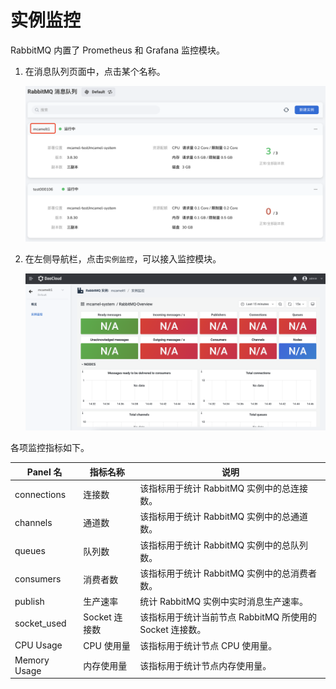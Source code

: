 # 实例监控

RabbitMQ 内置了 Prometheus 和 Grafana 监控模块。

1. 在消息队列页面中，点击某个名称。

    ![点击某个名称](../images/view01.png)

2. 在左侧导航栏，点击`实例监控`，可以接入监控模块。

    ![实例监控](../images/insight.png)

各项监控指标如下。

| Panel 名      | 指标名称      | 说明                                |
| ------------ | --------- | --------------------------------- |
| connections  | 连接数       | 该指标用于统计 RabbitMQ 实例中的总连接数。          |
| channels     | 通道数       | 该指标用于统计 RabbitMQ 实例中的总通道数。          |
| queues       | 队列数       | 该指标用于统计 RabbitMQ 实例中的总队列数。          |
| consumers    | 消费者数      | 该指标用于统计 RabbitMQ 实例中的总消费者数。         |
| publish      | 生产速率      | 统计 RabbitMQ 实例中实时消息生产速率。            |
| socket_used | Socket 连接数 | 该指标用于统计当前节点 RabbitMQ 所使用的 Socket 连接数。 |
| CPU Usage    | CPU 使用量    | 该指标用于统计节点 CPU 使用量。                  |
| Memory Usage | 内存使用量     | 该指标用于统计节点内存使用量。                   |
